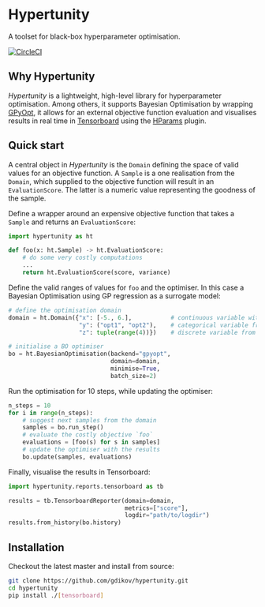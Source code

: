 # Hypertunity
A toolset for black-box hyperparameter optimisation.

[![CircleCI](https://circleci.com/gh/gdikov/hypertunity/tree/master.svg?style=svg&circle-token=1e875efacfef7d74c4ae07321d6be6d8482a13b1)](https://circleci.com/gh/gdikov/hypertunity/tree/master)

## Why Hypertunity

_Hypertunity_ is a lightweight, high-level library for hyperparameter optimisation. 
Among others, it supports Bayesian Optimisation by wrapping [GPyOpt](http://sheffieldml.github.io/GPyOpt/),
it allows for an external objective function evaluation 
and visualises results in real time in [Tensorboard](https://www.tensorflow.org/tensorboard) 
using the [HParams](https://www.tensorflow.org/tensorboard/r2/hyperparameter_tuning_with_hparams) plugin.


## Quick start

A central object in _Hypertunity_ is the `Domain` defining the space of valid values for an objective function.
A `Sample` is a one realisation from the `Domain`, which supplied to the objective function will result in an
`EvaluationScore`. The latter is a numeric value representing the goodness of the sample.

Define a wrapper around an expensive objective function that takes a `Sample` and returns an `EvaluationScore`:
```python
import hypertunity as ht

def foo(x: ht.Sample) -> ht.EvaluationScore:
    # do some very costly computations
    ...
    return ht.EvaluationScore(score, variance)
```
Define the valid ranges of values for `foo` and the optimiser.
In this case a Bayesian Optimisation using GP regression as a surrogate model:

```python
# define the optimisation domain
domain = ht.Domain({"x": [-5., 6.],           # continuous variable within the interval [-5., 6.]
                    "y": ("opt1", "opt2"),    # categorical variable from the set {"opt1", "opt2"}
                    "z": tuple(range(4))})    # discrete variable from the set {0, 1, 2, 3}

# initialise a BO optimiser
bo = ht.BayesianOptimisation(backend="gpyopt",
                             domain=domain, 
                             minimise=True,
                             batch_size=2)
```

Run the optimisation for 10 steps, while updating the optimiser:

```python
n_steps = 10
for i in range(n_steps):
    # suggest next samples from the domain
    samples = bo.run_step()
    # evaluate the costly objective `foo`
    evaluations = [foo(s) for s in samples]
    # update the optimiser with the results
    bo.update(samples, evaluations)
```

Finally, visualise the results in Tensorboard: 

```python
import hypertunity.reports.tensorboard as tb

results = tb.TensorboardReporter(domain=domain, 
                                 metrics=["score"],
                                 logdir="path/to/logdir")
results.from_history(bo.history)
```

## Installation

Checkout the latest master and install from source:
```bash
git clone https://github.com/gdikov/hypertunity.git
cd hypertunity
pip install ./[tensorboard]
```